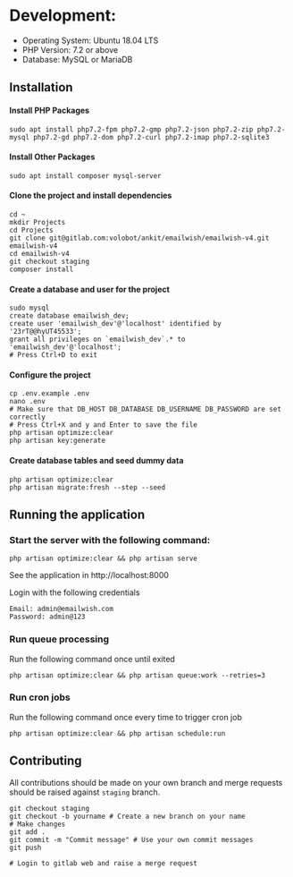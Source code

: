 # Development:
- Operating System: Ubuntu 18.04 LTS
- PHP Version: 7.2 or above
- Database: MySQL or MariaDB

## Installation

#### Install PHP Packages
```
sudo apt install php7.2-fpm php7.2-gmp php7.2-json php7.2-zip php7.2-mysql php7.2-gd php7.2-dom php7.2-curl php7.2-imap php7.2-sqlite3
```

#### Install Other Packages
```
sudo apt install composer mysql-server
```

#### Clone the project and install dependencies
```
cd ~
mkdir Projects
cd Projects
git clone git@gitlab.com:volobot/ankit/emailwish/emailwish-v4.git emailwish-v4
cd emailwish-v4
git checkout staging
composer install
```

#### Create a database and user for the project
```
sudo mysql
create database emailwish_dev;
create user 'emailwish_dev'@'localhost' identified by '23rT@@hyUT45533';
grant all privileges on `emailwish_dev`.* to 'emailwish_dev'@'localhost';
# Press Ctrl+D to exit
```

#### Configure the project
```
cp .env.example .env
nano .env
# Make sure that DB_HOST DB_DATABASE DB_USERNAME DB_PASSWORD are set correctly
# Press Ctrl+X and y and Enter to save the file
php artisan optimize:clear
php artisan key:generate
```

#### Create database tables and seed dummy data
```
php artisan optimize:clear
php artisan migrate:fresh --step --seed
```

## Running the application
### Start the server with the following command:
```
php artisan optimize:clear && php artisan serve
```
See the application in http://localhost:8000

Login with the following credentials
```
Email: admin@emailwish.com
Password: admin@123
```

### Run queue processing
Run the following command once until exited
```
php artisan optimize:clear && php artisan queue:work --retries=3
```

### Run cron jobs
Run the following command once every time to trigger cron job
```
php artisan optimize:clear && php artisan schedule:run
```

## Contributing
All contributions should be made on your own branch and merge requests should be raised against `staging` branch.
```
git checkout staging
git checkout -b yourname # Create a new branch on your name
# Make changes
git add .
git commit -m "Commit message" # Use your own commit messages
git push

# Login to gitlab web and raise a merge request
```